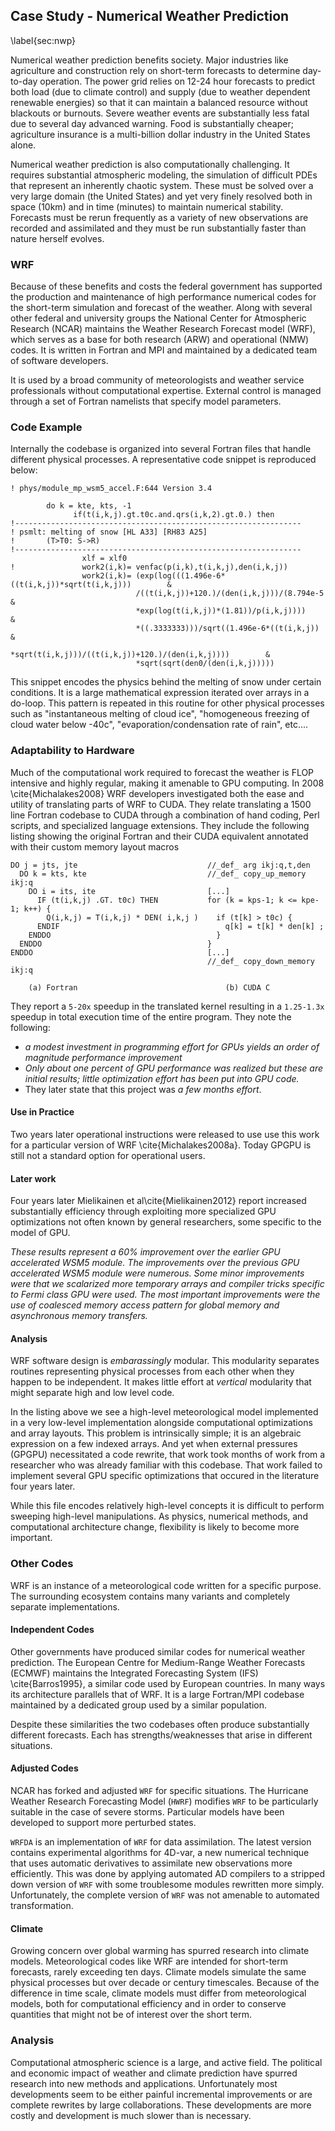 
Case Study - Numerical Weather Prediction
-----------------------------------------

\label{sec:nwp}

Numerical weather prediction benefits society.  Major industries like agriculture and construction rely on short-term forecasts to determine day-to-day operation.  The power grid relies on 12-24 hour forecasts to predict both load (due to climate control) and supply (due to weather dependent renewable energies) so that it can maintain a balanced resource without blackouts or burnouts.  Severe weather events are substantially less fatal due to several day advanced warning.  Food is substantially cheaper; agriculture insurance is a multi-billion dollar industry in the United States alone.

Numerical weather prediction is also computationally challenging.  It requires substantial atmospheric modeling, the simulation of difficult PDEs that represent an inherently chaotic system.  These must be solved over a very large domain (the United States) and yet very finely resolved both in space (10km) and in time (minutes) to maintain numerical stability.  Forecasts must be rerun frequently as a variety of new observations are recorded and assimilated and they must be run substantially faster than nature herself evolves.

### WRF

Because of these benefits and costs the federal government has supported the production and maintenance of high performance numerical codes for the short-term simulation and forecast of the weather.  Along with several other federal and university groups the National Center for Atmospheric Research (NCAR) maintains the Weather Research Forecast model (WRF), which serves as a base for both research (ARW) and operational (NMW) codes.  It is written in Fortran and MPI and maintained by a dedicated team of software developers.

It is used by a broad community of meteorologists and weather service professionals without computational expertise.  External control is managed through a set of Fortran namelists that specify model parameters.


### Code Example

Internally the codebase is organized into several Fortran files that handle different physical processes.  A representative code snippet is reproduced below:

~~~~~~~~Fortran
! phys/module_mp_wsm5_accel.F:644 Version 3.4

        do k = kte, kts, -1
              if(t(i,k,j).gt.t0c.and.qrs(i,k,2).gt.0.) then
!----------------------------------------------------------------
! psmlt: melting of snow [HL A33] [RH83 A25]
!       (T>T0: S->R)
!----------------------------------------------------------------
                xlf = xlf0
!               work2(i,k)= venfac(p(i,k),t(i,k,j),den(i,k,j))
                work2(i,k)= (exp(log(((1.496e-6*((t(i,k,j))*sqrt(t(i,k,j)))        &
                            /((t(i,k,j))+120.)/(den(i,k,j)))/(8.794e-5             &
                            *exp(log(t(i,k,j))*(1.81))/p(i,k,j))))                 &
                            *((.3333333)))/sqrt((1.496e-6*((t(i,k,j))            &
                            *sqrt(t(i,k,j)))/((t(i,k,j))+120.)/(den(i,k,j))))        &
                            *sqrt(sqrt(den0/(den(i,k,j)))))
~~~~~~~~~

This snippet encodes the physics behind the melting of snow under certain conditions.  It is a large mathematical expression iterated over arrays in a do-loop.  This pattern is repeated in this routine for other physical processes such as "instantaneous melting of cloud ice", "homogeneous freezing of cloud water below -40c", "evaporation/condensation rate of rain", etc.... 


### Adaptability to Hardware

Much of the computational work required to forecast the weather is FLOP intensive and highly regular, making it amenable to GPU computing.  In 2008 \cite{Michalakes2008} WRF developers investigated both the ease and utility of translating parts of WRF to CUDA.  They relate translating a 1500 line Fortran codebase to CUDA through a combination of hand coding, Perl scripts, and specialized language extensions.  They include the following listing showing the original Fortran and their CUDA equivalent annotated with their custom memory layout macros

    DO j = jts, jte                             //_def_ arg ikj:q,t,den 
      DO k = kts, kte                           //_def_ copy_up_memory ikj:q 
        DO i = its, ite                         [...]
          IF (t(i,k,j) .GT. t0c) THEN           for (k = kps-1; k <= kpe-1; k++) {
            Q(i,k,j) = T(i,k,j) * DEN( i,k,j )    if (t[k] > t0c) {
          ENDIF                                     q[k] = t[k] * den[k] ;
        ENDDO                                     }
      ENDDO                                     }
    ENDDO                                       [...]
                                                //_def_ copy_down_memory ikj:q

        (a) Fortran                                 (b) CUDA C

They report a `5-20x` speedup in the translated kernel resulting in a `1.25-1.3x` speedup in total execution time of the entire program.  They note the following:

*   *a modest investment in programming effort for GPUs yields an order of magnitude performance improvement*
*   *Only about one percent of GPU performance was realized but these are initial results; little optimization effort has been put into GPU code.*
*   They later state that this project was *a few months effort*.

#### Use in Practice

Two years later operational instructions were released to use use this work for a particular version of WRF \cite{Michalakes2008a}.  Today GPGPU is still not a standard option for operational users.


#### Later work

Four years later Mielikainen et al\cite{Mielikainen2012} report increased substantially efficiency through exploiting more specialized GPU optimizations not often known by general researchers, some specific to the model of GPU.

*These results represent a 60% improvement over the earlier GPU accelerated WSM5 module. The improvements over the previous GPU accelerated WSM5 module were numerous. Some minor improvements were that we scalarized more temporary arrays and compiler tricks specific to Fermi class GPU were used. The most important improvements were the use of coalesced memory access pattern for global memory and asynchronous memory transfers.*

#### Analysis

WRF software design is *embarassingly* modular.  This modularity separates routines representing physical processes from each other when they happen to be independent.  It makes little effort at *vertical* modularity that might separate high and low level code.

In the listing above we see a high-level meteorological model implemented in a very low-level implementation alongside computational optimizations and array layouts.  This problem is intrinsically simple; it is an algebraic expression on a few indexed arrays.  And yet when external pressures (GPGPU) necessitated a code rewrite, that work took months of work from a researcher who was already familiar with this codebase.  That work failed to implement several GPU specific optimizations that occured in the literature four years later.

While this file encodes relatively high-level concepts it is difficult to perform sweeping high-level manipulations.  As physics, numerical methods, and computational architecture change, flexibility is likely to become more important.


### Other Codes

WRF is an instance of a meteorological code written for a specific purpose.  The surrounding ecosystem contains many variants and completely separate implementations.

#### Independent Codes

Other governments have produced similar codes for numerical weather prediction.   The European Centre for Medium-Range Weather Forecasts (ECMWF) maintains the Integrated Forecasting System (IFS) \cite{Barros1995}, a similar code used by European countries.  In many ways its architecture parallels that of WRF.  It is a large Fortran/MPI codebase maintained by a dedicated group used by a similar population.  

Despite these similarities the two codebases often produce substantially different forecasts.  Each has strengths/weaknesses that arise in different situations.

#### Adjusted Codes

NCAR has forked and adjusted `WRF` for specific situations.  The Hurricane Weather Research Forecasting Model (`HWRF`) modifies `WRF` to be particularly suitable in the case of severe storms.  Particular models have been developed to support more perturbed states.

`WRFDA` is an implementation of `WRF` for data assimilation.  The latest version contains experimental algorithms for 4D-var, a new numerical technique that uses automatic derivatives to assimilate new observations more efficiently.  This was done by applying automated AD compilers to a stripped down version of `WRF` with some troublesome modules rewritten more simply.  Unfortunately, the complete version of `WRF` was not amenable to automated transformation.

#### Climate

Growing concern over global warming has spurred research into climate models.  Meteorological codes like WRF are intended for short-term forecasts, rarely exceeding ten days.  Climate models simulate the same physical processes but over decade or century timescales.  Because of the difference in time scale, climate models must differ from meteorological models, both for computational efficiency and in order to conserve quantities that might not be of interest over the short term.

### Analysis

Computational atmospheric science is a large, and active field.  The political and economic impact of weather and climate prediction have spurred research into new methods and applications.  Unfortunately most developments seem to be either painful incremental improvements or are complete rewrites by large collaborations.  These developments are more costly and development is much slower than is necessary.
